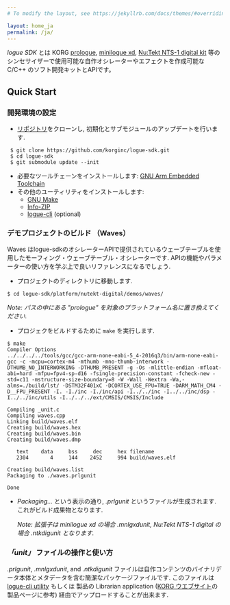 ```yaml
---
# To modify the layout, see https://jekyllrb.com/docs/themes/#overriding-theme-defaults

layout: home_ja
permalink: /ja/
---
```


*logue SDK* とは KORG [prologue](https://www.korg.com/products/synthesizers/prologue), [minilogue xd](https://www.korg.com/products/synthesizers/minilogue_xd), [Nu:Tekt NTS-1 digital kit](https://www.korg.com/products/dj/nts_1) 等のシンセサイザーで使用可能な自作オシレーターやエフェクトを作成可能な C/C++ のソフト開発キットとAPIです。

## Quick Start

### 開発環境の設定

 * [リポジトリ](https://github.com/korginc/logue-sdk)をクローンし, 初期化とサブモジュールのアップデートを行います.

```
 $ git clone https://github.com/korginc/logue-sdk.git
 $ cd logue-sdk
 $ git submodule update --init
 ```
 * 必要なツールチェーンをインストールします: [GNU Arm Embedded Toolchain](https://github.com/korginc/logue-sdk/tree/master/tools/gcc)
 * その他のユーティリティをインストールします:
    * [GNU Make](https://github.com/korginc/logue-sdk/tree/master/tools/make)
    * [Info-ZIP](https://github.com/korginc/logue-sdk/tree/master/tools/zip)
    * [logue-cli](https://github.com/korginc/logue-sdk/tree/master/tools/logue-cli) (optional)

### デモプロジェクトのビルド （Waves）

Waves はlogue-sdkのオシレーターAPIで提供されているウェーブテーブルを使用したモーフィング・ウェーブテーブル・オシレーターです. APIの機能やパラメーターの使い方を学ぶ上で良いリファレンスになるでしょう. 

 * プロジェクトのディレクトリに移動します.
 
```
$ cd logue-sdk/platform/nutekt-digital/demos/waves/
```
_Note: パスの中にある "prologue" を対象のプラットフォーム名に置き換えてください._

 * プロジェクをビルドするために `make` を実行します.
 
```
$ make
Compiler Options
../../../../tools/gcc/gcc-arm-none-eabi-5_4-2016q3/bin/arm-none-eabi-gcc -c -mcpu=cortex-m4 -mthumb -mno-thumb-interwork -DTHUMB_NO_INTERWORKING -DTHUMB_PRESENT -g -Os -mlittle-endian -mfloat-abi=hard -mfpu=fpv4-sp-d16 -fsingle-precision-constant -fcheck-new -std=c11 -mstructure-size-boundary=8 -W -Wall -Wextra -Wa,-alms=./build/lst/ -DSTM32F401xC -DCORTEX_USE_FPU=TRUE -DARM_MATH_CM4 -D__FPU_PRESENT -I. -I./inc -I./inc/api -I../../inc -I../../inc/dsp -I../../inc/utils -I../../../ext/CMSIS/CMSIS/Include
    
Compiling _unit.c
Compiling waves.cpp
Linking build/waves.elf
Creating build/waves.hex
Creating build/waves.bin
Creating build/waves.dmp

   text	   data	    bss	    dec	    hex	filename
   2304	      4	    144	   2452	    994	build/waves.elf

Creating build/waves.list
Packaging to ./waves.prlgunit
 
Done
```
    
 * *Packaging...* という表示の通り,  *.prlgunit* というファイルが生成されます. これがビルド成果物となります.

    _Note: 拡張子は minilogue xd の場合 *.mnlgxdunit*, Nu:Tekt NTS-1 digital の場合 *.ntkdigunit* となります._

### *「unit」* ファイルの操作と使い方

*.prlgunit*, *.mnlgxdunit*, and  *.ntkdigunit* ファイルは自作コンテンツのバイナリデータ本体とメタデータを含む簡潔なパッケージファイルです. 
このファイルは [logue-cli utility](https://github.com/korginc/logue-sdk/tree/master/tools/logue-cli) もしくは 製品の Librarian application ([KORG ウエブサイト](https://korg.com)の製品ページに参考) 経由でアップロードすることが出来ます.
